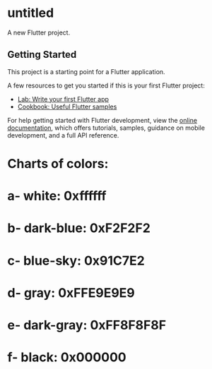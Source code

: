 # untitled

A new Flutter project.

## Getting Started

This project is a starting point for a Flutter application.

A few resources to get you started if this is your first Flutter project:

- [Lab: Write your first Flutter app](https://docs.flutter.dev/get-started/codelab)
- [Cookbook: Useful Flutter samples](https://docs.flutter.dev/cookbook)

For help getting started with Flutter development, view the
[online documentation](https://docs.flutter.dev/), which offers tutorials,
samples, guidance on mobile development, and a full API reference.

# Charts of colors:
#   a- white: 0xffffff
#   b- dark-blue: 0xF2F2F2
#   c- blue-sky: 0x91C7E2
#   d- gray: 0xFFE9E9E9
#   e- dark-gray: 0xFF8F8F8F
#   f- black: 0x000000
